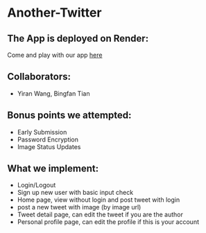 # Another-Twitter

## The App is deployed on Render:

Come and play with our app [here](https://twitter-clone-cm03.onrender.com/)

## Collaborators:
 - Yiran Wang, Bingfan Tian

## Bonus points we attempted:
 - Early Submission
 - Password Encryption
 - Image Status Updates

## What we implement:
 - Login/Logout
 - Sign up new user with basic input check
 - Home page, view without login and post tweet with login
 - post a new tweet with image (by image url)
 - Tweet detail page, can edit the tweet if you are the author
 - Personal profile page, can edit the profile if this is your account
